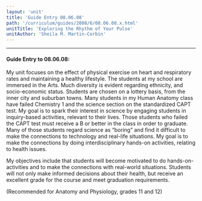 ```yaml
---
layout: 'unit'
title: 'Guide Entry 08.06.08'
path: '/curriculum/guides/2008/6/08.06.08.x.html'
unitTitle: 'Exploring the Rhythm of Your Pulse'
unitAuthor: 'Sheila M. Martin-Corbin'
---
```


<body>
<hr/>
 <h4>
  Guide Entry to 08.06.08:
 </h4>
 <p>
  My unit focuses on the effect of physical exercise on heart and respiratory rates and maintaining a healthy lifestyle. The students at my school are immersed in the Arts. Much diversity is evident regarding ethnicity, and socio-economic status. Students are chosen on a lottery basis, from the inner city and suburban towns. Many students in my Human Anatomy class have failed Chemistry 1 and the science section on the standardized CAPT test. My goal is to spark their interest in science by engaging students in inquiry-based activities, relevant to their lives. Those students who failed the CAPT test must receive a B or better in the class in order to graduate. Many of those students regard science as “boring” and find it difficult to make the connections to technology and real-life situations. My goal is to make the connections by doing interdisciplinary hands-on activities, relating to health issues.
 </p>
<p>
  My objectives include that students will become motivated to do hands-on-activities and to make the connections with real-world situations. Students will not only make informed decisions about their health, but receive an excellent grade for the course and meet graduation requirements.
 </p>
<p>
  (Recommended for Anatomy and Physiology, grades 11 and 12)
 </p>

</body>
